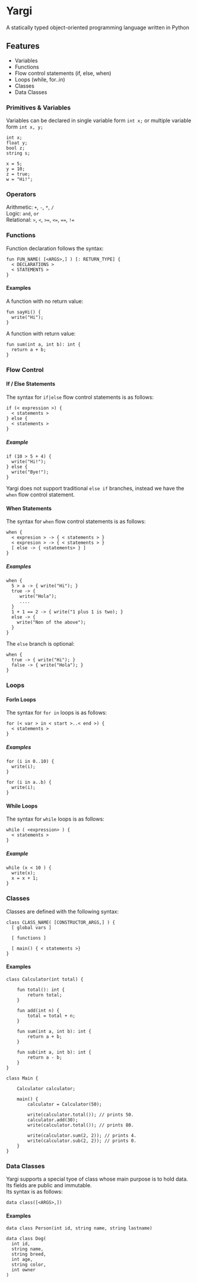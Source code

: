 # Yargi
A statically typed object-oriented programming language written in Python

## Features
* Variables  
* Functions
* Flow control statements (if, else, when)
* Loops (while, for..in)
* Classes
* Data Classes

### Primitives & Variables
Variables can be declared in single variable form `int x;` or multiple variable form `int x, y;`
```  
int x;
float y;
bool z;
string s;

x = 5;
y = 10;
z = true;
w = "Hi!";
```

### Operators
Arithmetic: `+`, `-`, `*`, `/`  
Logic: `and`, `or`  
Relational: `>`, `<`, `>=`, `<=`, `==`, `!=`  

### Functions
Function declaration follows the syntax:
```  
fun FUN_NAME( [<ARGS>,] ) [: RETURN_TYPE] {
  < DECLARATIONS >
  < STATEMENTS >
}
```  
#### Examples
A function with no return value:
```
fun sayHi() {
  write("Hi");
}
```  
A function with return value:  
```  
fun sum(int a, int b): int {
  return a + b;
}  
```

### Flow Control
#### If / Else Statements
The syntax for `if|else` flow control statements is as follows:  
```  
if (< expression >) {
  < statements >
} else {
  < statements >
}  
```
##### Example  
```  
if (10 > 5 + 4) {
  write("Hi!");
} else {
  write("Bye!");
}
```  
Yargi does not support traditional `else if` branches, instead we have the `when` flow control statement.

#### When Statements
The syntax for `when` flow control statements is as follows:
```  
when {
  < expresion > -> { < statements > }
  < expresion > -> { < statements > }
  [ else -> { <statements> } ]
}
```
##### Examples
```  
when {
  5 > a -> { write("Hi"); }
  true -> {
     write("Hola");
     ....
  }
  1 + 1 == 2 -> { write("1 plus 1 is two); }
  else -> {
    write("Non of the above");
  }
}
```
The `else` branch is optional:  
```  
when {
  true -> { write("Hi"); }
  false -> { write("Hola"); }
}
```

### Loops
#### ForIn Loops
The syntax for `for in` loops is as follows:  
```  
for (< var > in < start >..< end >) {
  < statements >
}
```  
##### Examples
```  
for (i in 0..10) {
  write(i);
}
```

```  
for (i in a..b) {
  write(i);
}
```  

#### While Loops
The syntax for `while` loops is as follows:
```  
while ( <expression> ) {
  < statements >
}
```
##### Example  
```  
while (x < 10 ) {
  write(x);
  x = x + 1;
}
```  

### Classes
Classes are defined with the following syntax:  
```
class CLASS_NAME( [CONSTRUCTOR_ARGS,] ) {
  [ global vars ]
  
  [ functions ]
  
  [ main() { < statements >}
}
```
#### Examples
```
class Calculator(int total) {

    fun total(): int {
        return total;
    }

    fun add(int n) {
        total = total + n;
    }

    fun sum(int a, int b): int {
        return a + b;
    }

    fun sub(int a, int b): int {
        return a - b;
    }
}
```
```
class Main {

    Calculator calculator;

    main() {
        calculator = Calculator(50);

        write(calculator.total()); // prints 50.
        calculator.add(30);
        write(calculator.total()); // prints 80.
        
        write(calculator.sum(2, 2)); // prints 4.
        write(calculator.sub(2, 2)); // prints 0.
    }
}
```
### Data Classes
Yargi supports a special tyoe of class whose main purpose is to hold data. Its fields are public and immutable.  
Its syntax is as follows:  
```  
data class([<ARGS>,])
```
#### Examples
```  
data class Person(int id, string name, string lastname)
```
```  
data class Dog(
  int id,
  string name,
  string breed,
  int age,
  string color,
  int owner
)
```
